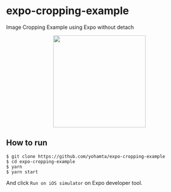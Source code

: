 # expo-cropping-example
Image Cropping Example using Expo without detach

<p align="center" style="display: block; text-align: center">
  <img width="250px" src="https://i.gyazo.com/00065f1be13085673a61fd3c5f60a2a7.gif" />
</p>

## How to run
```
$ git clone https://github.com/yohamta/expo-cropping-example
$ cd expo-cropping-example
$ yarn
$ yarn start
```

And click `Run on iOS simulator` on Expo developer tool.
